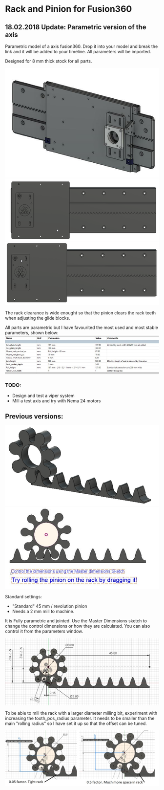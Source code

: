 
# Rack and Pinion for Fusion360 

## 18.02.2018 Update: Parametric version of the axis
Parametric model of a axis fusion360. Drop it into your model and break the link and it will be added to your timeline. All parameters will be imported.

Designed for 8 mm thick stock for all parts.

![Overview1](./img/iso_with_axis_plate.JPG)
![Overview1](./img/axis.gif)
![](./img/motor_plate.gif)

The rack clearance is wide enought so that the pinion clears the rack teeth when adjusting the glide blocks.

All parts are parametric but I have favourited the most used and most stable parameters, shown below:
![](./img/parameters.jpg)


### TODO:
* Design and test a viper system
* Mill a test axis and try with Nema 24 motors

## Previous versions:

![Overview1](./img/rack_n_pinion.gif)
![Overview2](./img/overview_rolled.jpg)

Standard settings:
* "Standard" 45 mm / revolution pinion 
* Needs a 2 mm mill to machine.

It is Fully parametric and jointed. Use the Master Dimensions sketch to change the control dimensions or how they are calculated.
You can also control it from the parameters window.

![Master Dimensions](./img/master_dimensions.jpg)

To be able to mill the rack with a larger diameter milling bit, experiment with increasing the 
tooth_pos_radius parameter. It needs to be smaller than the main "rolling radius" so I have set it up so that the offset can be tuned.


![Tooth position control dimension](./img/tooth_pos_radius.jpg)
